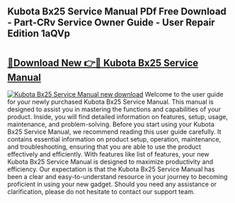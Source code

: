 ## Kubota Bx25 Service Manual PDf Free Download - Part-CRv Service Owner Guide - User Repair Edition 1aQVp

# <h2><a href="http://bc92292.oget.top/?id=Kubota+Bx25+Service+Manual">🔗Download New 👉🔴 Kubota Bx25 Service Manual</a></h2>

[![Kubota Bx25 Service Manual new download](https://i.imgur.com/5g1atiW.png)](http://bc92292.oget.top/?id=Kubota+Bx25+Service+Manual)
Welcome to the user guide for your newly purchased Kubota Bx25 Service Manual. This manual is designed to assist you in mastering the functions and capabilities of your product. Inside, you will find detailed information on features, setup, usage, maintenance, and problem-solving. Before you start using your Kubota Bx25 Service Manual, we recommend reading this user guide carefully. It contains essential information on product setup, operation, maintenance, and troubleshooting, ensuring that you are able to use the product effectively and efficiently. With features like list of features, your new Kubota Bx25 Service Manual is designed to maximize productivity and efficiency. Our expectation is that the Kubota Bx25 Service Manual has been a clear and easy-to-understand resource in your journey to becoming proficient in using your new gadget. Should you need any assistance or clarification, please do not hesitate to contact our support team.
